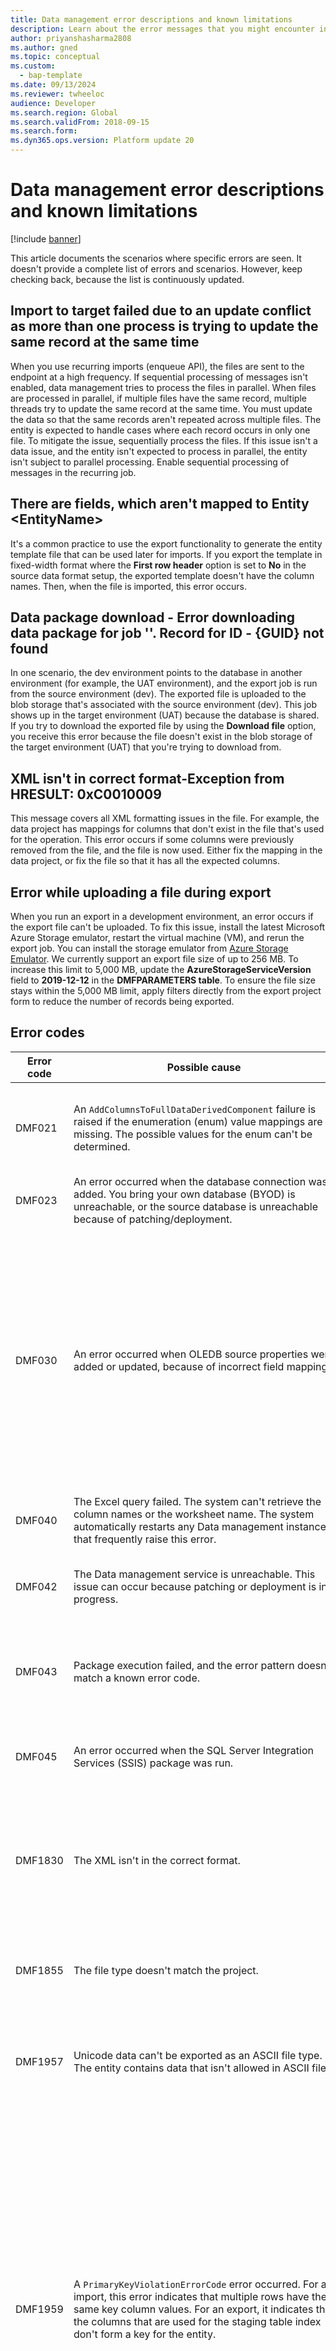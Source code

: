 ```yaml
---
title: Data management error descriptions and known limitations
description: Learn about the error messages that you might encounter in data management, including a table that outlines possible causes of various errors.
author: priyanshasharma2808
ms.author: gned
ms.topic: conceptual
ms.custom: 
  - bap-template
ms.date: 09/13/2024
ms.reviewer: twheeloc
audience: Developer
ms.search.region: Global
ms.search.validFrom: 2018-09-15
ms.search.form: 
ms.dyn365.ops.version: Platform update 20
---
```


# Data management error descriptions and known limitations

[!include [banner](../includes/banner.md)]

This article documents the scenarios where specific errors are seen. It doesn't provide a complete list of errors and scenarios. However, keep checking back, because the list is continuously updated.

## Import to target failed due to an update conflict as more than one process is trying to update the same record at the same time

When you use recurring imports (enqueue API), the files are sent to the endpoint at a high frequency. If sequential processing of messages isn't enabled, data management tries to process the files in parallel. When files are processed in parallel, if multiple files have the same record, multiple threads try to update the same record at the same time. You must update the data so that the same records aren't repeated across multiple files. The entity is expected to handle cases where each record occurs in only one file. To mitigate the issue, sequentially process the files. If this issue isn't a data issue, and the entity isn't expected to process in parallel, the entity isn't subject to parallel processing. Enable sequential processing of messages in the recurring job.

## There are fields, which aren't mapped to Entity \<EntityName\>

It's a common practice to use the export functionality to generate the entity template file that can be used later for imports. If you export the template in fixed-width format where the **First row header** option is set to **No** in the source data format setup, the exported template doesn't have the column names. Then, when the file is imported, this error occurs. 

## Data package download - Error downloading data package for job ''. Record for ID - \{GUID\} not found

In one scenario, the dev environment points to the database in another environment (for example, the UAT environment), and the export job is run from the source environment (dev). The exported file is uploaded to the blob storage that's associated with the source environment (dev). This job shows up in the target environment (UAT) because the database is shared. If you try to download the exported file by using the **Download file** option, you receive this error because the file doesn't exist in the blob storage of the target environment (UAT) that you're trying to download from.

## XML isn't in correct format-Exception from HRESULT: 0xC0010009

This message covers all XML formatting issues in the file. For example, the data project has mappings for columns that don't exist in the file that's used for the operation. This error occurs if some columns were previously removed from the file, and the file is now used. Either fix the mapping in the data project, or fix the file so that it has all the expected columns.

## Error while uploading a file during export

When you run an export in a development environment, an error occurs if the export file can't be uploaded. To fix this issue, install the latest Microsoft Azure Storage emulator, restart the virtual machine (VM), and rerun the export job. You can install the storage emulator from [Azure Storage Emulator](/azure/storage/common/storage-use-emulator). We currently support an export file size of up to 256 MB. To increase this limit to 5,000 MB, update the **AzureStorageServiceVersion** field to **2019-12-12** in the **DMFPARAMETERS table**. To ensure the file size stays within the 5,000 MB limit, apply filters directly from the export project form to reduce the number of records being exported.

## Error codes

| Error code | Possible cause | Possible resolution |
|---|---|---|
| DMF021 | An `AddColumnsToFullDataDerivedComponent` failure is raised if the enumeration (enum) value mappings are missing. The possible values for the enum can't be determined. | Remove the affected enum column from the mapping. If the error continues, contact Support to determine which column is involved. |
| DMF023 | An error occurred when the database connection was added. You bring your own database (BYOD) is unreachable, or the source database is unreachable because of patching/deployment. | Verify the BYOD connection string, and retry later. |
| DMF030 | An error occurred when OLEDB source properties were added or updated, because of incorrect field mapping. | To identify the problematic fields, remove all fields from the mapping, except key columns, and then do an export. If the export is successful, add back a few fields at a time until you find the problematic field. Don't map any virtual fields if you chose to skip staging. Entities that have duplicate labels might cause this error. Only one entity can be assigned a particular label as the entity name. If more than one entity uses the same label, an error occurs. |
| DMF040 | The Excel query failed. The system can't retrieve the column names or the worksheet name. The system automatically restarts any Data management instances that frequently raise this error. | Consider changing the file type of the import project to something other than Excel. |
| DMF042 | The Data management service is unreachable. This issue can occur because patching or deployment is in progress. | This issue is usually a transient failure. Try the import/export job again. If the error consistently occurs, contact Support. |
| DMF043 | Package execution failed, and the error pattern doesn't match a known error code. | Review the execution details for the execution ID for the specific error message. Depending on the issue, you might have to contact Support. |
| DMF045 | An error occurred when the SQL Server Integration Services (SSIS) package was run. | Review the execution details for the execution ID that failed. If the information in the error log is insufficient, contact Support. |
| DMF1830 | The XML isn't in the correct format. | Confirm that your import file is of the XML type, and that it isn't empty. For composite entities, ensure that you have all the elements for each entity in the composite entity. You can't leave out a child entity. |
| DMF1855 | The file type doesn't match the project. | The import file must be of the type that's set in the project. Use the file type that's set in the project, or change the file type that's set in the project. |
| DMF1957 | Unicode data can't be exported as an ASCII file type. The entity contains data that isn't allowed in ASCII files. | Change the file type of the export project to one of the file types that support Unicode characters. Use XML or any file type that ends with **-Unicode**. |
| DMF1959 | A `PrimaryKeyViolationErrorCode` error occurred. For an import, this error indicates that multiple rows have the same key column values. For an export, it indicates that the columns that are used for the staging table index don't form a key for the entity. | For an import, review the execution details of the failed import to find the key column values that are involved. Remove the duplicate row, and then try the import again. For an export, if the entity is a custom entity, validate that the staging table index forms a key for that entity. Modify either the entity key and staging index or the entity view so that there aren't duplicate rows. To check the key, in the UAT environment, query for row counts from your SQL entity view grouped by your staging table index columns. (Omit the execution ID and definition group.) If you have a set of key column values where the row count is more than 1, the key isn't unique. |
| DMF1961 | The composite entity relation isn't valid. | For a custom entity, ensure that the entity relationships are correctly modeled, and that the data for the relation fields in the import file is of the correct data type. |
| DMF1963 | The composite entity import file isn't in XML format. Only XML files are used for composite entity import. | Confirm that the import file isn't empty, and that it's in XML format. |
| DMF1965 | Upload to Azure Storage failed because of long-running queries. | For entities that have slow performance, consider exporting to the database. |
| DMF1966 | There's a mismatch in the mapped columns and the uploaded file. This error is shown when an import file doesn't contain the mapped fields for the entity. | This error occurs because more than one entity has the same value for the label property. After an entity refresh, the label can be assigned to the conflicting entity. As a result, a project has a mapping for one entity, but the entity query is now for a different entity. If the entity is a custom entity, reset the label property for it to a new value that isn't already used by an existing entity. Redeploy the custom entity. |
| DMF1968 | The database wasn't found. | Any failed import/export that has this error is automatically retried. If this error occurs during an export to the BYOD, verify the BYOD connection string. |
| DMF1969 | SSIS package execution threw an exception. | Review the execution log of the job for more information and a resolution. If there's no information, contact Support. |
| DMF1970 | The **Truncate entity** command timed out. | The full export to database error took more than 10 minutes to remove existing data for the company. Confirm that no processes are running on the destination table during the export. Increase the command time-out on the **BYOD** tab of the **Framework parameters** page. |
| DMF1973 | Publishing of the entity failed. | Review the details in the error/execution log. If the information in the lot is insufficient information, contact Support. |
| DMF1987 | <p>This error can have two causes:</p><ol><li>A failure occurred because of a table mapping issue.</li><li>A new field/column was added without republishing the entity.</li></ol> | <ol><li>To identify the problematic field, remove all fields from the mapping, except key columns, and then do an export. If the export is successful, incrementally add a few columns at a time and re-export until you find the problematic column.</li><li>After you deploy changes, refresh the entity list, and republish the entity.</li></ol> |
| DMF1995 | SQL login timed out. Imports or exports that have this error are automatically retried. | For a database export, set the connection time-out on the connection string so that it's longer than default time-out (30 seconds). |
| DMF1996 | A deadlock occurred. Concurrent imports for the same project are interfering with each other. | If you're using automatically generated numbers for the import, keep the file size low to prevent the staging table from being locked. If the error consistently occurs for a data project, adjust the scheduling of the project to prevent concurrent execution. |
| DMF1997 | An `AcquireConnectionsError` error occurred. SSIS was unable to connect to the database. Imports or exports that have this error are automatically retried. | For a database export, confirm that the BYOD connection string still works, and try again. If this error frequently occurs, contact Support. |
| DMF1999 | The column delimiter wasn't found. | Don't change the delimiter character for the built-in file types. Specifically, don't change it for **CSV-Unicode**, because integration with Dataverse depends on that file type. If you're using a new delimiter, add a new file type record in the source name list, and set the delimiter on the new record. |
| DMF2003 | The SQL command timed out. | Adjust the command time-out on the **BYOD** tab of the **Framework parameters** page. This time-out applies to all service commands, not just commands for the BYOD. |
| DMF2006 | A `BYODMappingErrorCode` error occurred. One or more fields in the export command don't exist in the BYOD table. The data entity might have been modified since the last time that it was published. | Republish the entity to your BYOD. |
| DMF2008 | An `AcquireConnectionFailed` error occurred because of a failure to connect to the destination database. | Any export or import that has this error is automatically retried. For an export to database, confirm that the BYOD connection string is still valid, and that the SQL user for the connection string still has rights to sign in to the database. If the import or export didn't automatically rerun successfully, run it again. |
| DMF2009 | The Excel column limit was exceeded. You can't export more than 255 columns to an Excel file. | This issue is a known SSIS limitation. Select a different file type, or modify the mapping to reduce the number of columns that are exported. |
| DMF2010 | The destination database is out of space. | Upgrade to a higher tier for the BYOD, or remove some data to free up space. |
| DMF2016 | A data/time value isn't valid. | Correct the invalid value in the import file. |
| DMF2017 | An error occurred when the package executor results were read. | View the execution details for logs. If the information in the log is insufficient, contact Support. |
| DMF2018 | A column has invalid data. | <ol><li>Review the execution log for details about which column had the error.</li><li><p>Review the import file data.</p><p><strong>Tip:</strong> Here are some specific things to look for:</p><ul><li>Too many or too few values per row</li><li>Long strings that might overflow a column's length limit</li><li>Data values that are inappropriate for the data type (for example, alphabetic characters in a numeric field)</li></ul></li></ol> |
| DMF2022 | An `ElementNotFoundInCollection` error occurred. There's a mismatch between the mapped field list and the columns for the import file or the columns that the entity query returned. | For an import, confirm that all the fields in your import file are present in the mapping, and that all the fields in the mapping are present in your import file. For an export, try to remove all fields from the map, except key columns, and then retry the export. If the export is successful, add back a few fields at a time and re-export until you find the problematic field. For an export, this error can occur if you include a virtual field in the mapping and skip staging. |
| DMF2025 | An `InvalidColumnErrorCode` error occurred. Import failed because a column wasn't found in the input file. | <ol><li>Confirm that there's a mapping record for every field in the import file and a column in the import file for every mapped field.</li><li>Concurrent ImportFromPackage or ExportToPackage API calls for the same project aren't supported unless the **Enhanced parallel package import** option is selected on the **Framework parameters** page.</li></ol> |
| DMF2028 | An `DBUnavailabilityErrorCode` error occurred. The database was unreachable. | Any import or export that has this error should be retried. If the retry isn't successful, run the job again. |
| DMF2033 | Deletion of duplicate data from the BYOD failed because of missing columns. | Remove the corresponding fields from the entity mapping, and/or publish the entity again. |
| DMF2035 | The transaction log is full. | If this issue occurs for an import or file export, contact Support to have the size of the database log reduced. For an export to BYOD, reduce the size of your database log. |
| DMF2036 | Bulk copy was aborted by a schema change. | The staging table index was rebuilt while the import job was running. Reschedule/retry the import. |
| DMF2037 | The destination database was unreachable. | This issue is transient. Try the job again, and verify the connection string. |
| DMF2039 | An Excel file lock couldn't be obtained. | There can be only one import or export to Excel at any time. Stagger the imports/exports to avoid causing contention for the Excel file lock. Alternatively, use a file type other than Excel for your project. Other file types can be processed in parallel. |
| DMF2040 | A `BYODDatabaseIsFullErrorCode` error occurred. Your BYOD has reached its size quota. | Increase the database tier for your destination database. Delete/remove data from the database. |
| DMF2042 | The worksheet is full. | The dataset can't be saved as an Excel file because it has too many rows. Select a different file type, or add a filter on the export project so that it exports fewer rows. |
| DMF2043 | The destination database was unreachable. | This issue is transient. Retry the operation. If the database is a BYOD, confirm that the connection string is valid, and that the user that's specified in the connection string still has permissions. |
| DMF2044 | System resources were exceeded. | If the entity is a custom entity, confirm that it doesn't require large amounts of temporary database storage or memory to run. Confirm that that entity design isn't missing ranges on joins, and that there are no joins inside computed column formulas. |
| DMF2045 | The call to the Data management service failed. | Retry the operation. If you consistently encounter this issue, review the execution log for more information, or contact Support. |
| DMF2048 | The Data import and export service was unreachable. Any import/export that has this failure should automatically be retried. | Retry the operation. If you consistently encounter this issue, review the execution log for more information, or contact Support. |
| DMF2050 | Data rows were skipped. The issue is a file format error. | For files that aren't in XML format, confirm that the header row is present, and that there aren't any unterminated rows or columns in the file. Remove blank lines, and confirm that every row has the same number of column values. |
| DMF2051 | Publishing of the entity failed because a clustered columnstore index (CCI) isn't supported on the database tier. | A CCI index isn't allowed on some smaller Azure database sizes. Turn off the **Use CCI** option where the connection string is entered, or use a higher database tier. When the **Use CCI** option is turned off, the staging table index is used for the destination table key. |
| DMF2052 | A validation exception occurred. | Review the execution log for details, and verify the column mapping. |
| DMF2053 | The import file is empty. | At least one data row is required to do an import. |
| DMF2054 | A `BYODTableDoesNotExistOrDoNotHavePermissionErrorCode` error occurred. | The destination table isn't present, or the signed-in user doesn't have rights to the table. Confirm that the destination table exists in the BYOD. If it doesn't, publish the entity. Confirm that the SQL login account that's used for the BYOD connection string has rights to write to the table. |
| DMF2055 | An `InvalidXMLCharacterErrorCode` error occurred. | No control characters except tabs are allowed in XML files. If the exporting data contains control characters such as backspaces, the export fails. Remove any control characters from the data, or use a different file type for the export. The `memo` field usually has these control characters when the data was originally set from email or another automated process. A backspace is the most common character that causes this error. |
| DMF2057 | A unique key constraint violation occurred. | For export jobs, the entity key isn't unique. Update the entity key and staging index, and redeploy your changes. For import jobs, there are rows that have duplicate key values in the import file. Remove the duplicate values. |
| DMF2060 | A mapped field isn't present in the import file or staging table. | Remove the unused field from the mapping, or include it in the import file. When you customize an entity, you must add fields to both the entity view and its staging table. |
| DMF2061 | The destination table is missing expected columns. | Republish the entity. |
| FF004 | The header row is missing. | File imports that don't use XML are expected to have a row that lists the column names. If that row is missing, or if there's a blank line at start of the file, this error is shown. The header row determines which values belong to each column. Add the missing header row to the import file, and remove any blank lines. |
| MAP011 | An XML node wasn't found. | This issue occurs during import of a composite entity. You must have an element for every entity in the composite entity. Review your import file. You need an XML element for every entity that makes up your composite entity. If an entity is missing, add an element for it in the import file. Data rows can be empty, but the element for the entity is required in the file. |

### Known limitations

Data management (DMF/DIXF) export to Excel has a 255-character limit.

- The Data management (DMF) export job truncates data that has the Excel file type if there are more than 255 characters.
- This limitation is a known SSIS limitation. Data that has more than 255 characters is truncated when you export to the Excel file type. For more information, see [Export long text values](/sql/integration-services/load-data-to-from-excel-with-ssis#export-long-text-values).
- To export data by using the Data management (DMF) export job, use a different file type.


> [!NOTE]
> When doing Data management export to file and downloading to file, an extra period(.) will be appended to the end of file name.
> 
[!INCLUDE[footer-include](../../../includes/footer-banner.md)]
